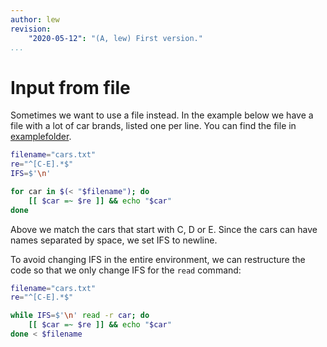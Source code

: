 ```yaml
---
author: lew
revision:
    "2020-05-12": "(A, lew) First version."
...
```

Input from file
=======================

Sometimes we want to use a file instead. In the example below we have a file with a lot of car brands, listed one per line. You can find the file in [examplefolder](https://github.com/dbwebb-se/vlinux/blob/master/example/regex/cars.txt).


```bash
filename="cars.txt"
re="^[C-E].*$"
IFS=$'\n'

for car in $(< "$filename"); do
    [[ $car =~ $re ]] && echo "$car"
done
```

Above we match the cars that start with C, D or E. Since the cars can have names separated by space, we set IFS to newline.

To avoid changing IFS in the entire environment, we can restructure the code so that we only change IFS for the `read` command:

```bash
filename="cars.txt"
re="^[C-E].*$"

while IFS=$'\n' read -r car; do
    [[ $car =~ $re ]] && echo "$car"
done < $filename
```
